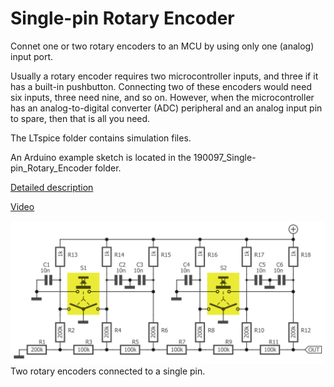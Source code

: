 # Single-pin Rotary Encoder
Connet one or two rotary encoders to an MCU by using only one (analog) input port.

Usually a rotary encoder requires two microcontroller inputs, and three if it has a built-in pushbutton. Connecting two of these encoders would need six inputs, three need nine, and so on. However, when the microcontroller has an analog-to-digital converter (ADC) peripheral and an analog input pin to spare, then that is all you need.

The LTspice folder contains simulation files.

An Arduino example sketch is located in the 190097_Single-pin_Rotary_Encoder folder.

[Detailed description](https://www.elektormagazine.com/labs/rotary-encoder-on-a-single-mcu-pin)

[Video](https://youtu.be/7mc2vPFNVsQ)

![Two rotary encoders on one pin](https://github.com/ClemensAtElektor/single-pin-rotary-encoder/blob/main/images/190097-11-horizontal-300dpi-caps.png)
Two rotary encoders connected to a single pin.
